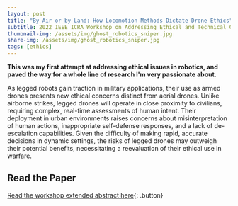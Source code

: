 ```yaml
---
layout: post
title: "By Air or by Land: How Locomotion Methods Dictate Drone Ethics"
subtitle: 2022 IEEE ICRA Workshop on Addressing Ethical and Technical Challenges in the Development, Use, and Governance of Lethal Autonomous Weapons Systems
thumbnail-img: /assets/img/ghost_robotics_sniper.jpg
share-img: /assets/img/ghost_robotics_sniper.jpg
tags: [ethics]
---
```


<style>
  .button {
    display: inline-block;
    padding: 10px 15px;
    margin: 10px 0;
    font-size: 16px;
    color: #FFF5EE;
    background: #ED745E;
    text-decoration: none;
    border-radius: 5px;
    font-weight: 600;
    border: 2px solid #EDC75E
  }
  .button:hover { background: #ED745E; color: #FFF5EE; }
</style>

**This was my first attempt at addressing ethical issues in robotics, and paved the way for a whole line of research I'm very passionate about.**

As legged robots gain traction in military applications, their use as armed drones presents new ethical concerns distinct from aerial drones. Unlike airborne strikes, legged drones will operate in close proximity to civilians, requiring complex, real-time assessments of human intent. Their deployment in urban environments raises concerns about misinterpretation of human actions, inappropriate self-defense responses, and a lack of de-escalation capabilities. Given the difficulty of making rapid, accurate decisions in dynamic settings, the risks of legged drones may outweigh their potential benefits, necessitating a reevaluation of their ethical use in warfare.

## Read the Paper  
[Read the workshop extended abstract here](https://www.andrew.cmu.edu/user/amj1/papers/How_Locomotion_Methods_Dictate_Drone_Ethics.pdf){: .button}
